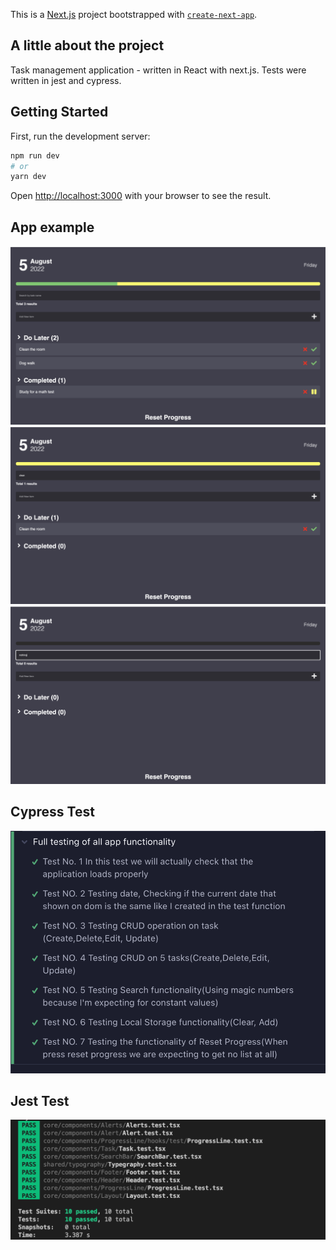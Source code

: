 This is a [Next.js](https://nextjs.org/) project bootstrapped with [`create-next-app`](https://github.com/vercel/next.js/tree/canary/packages/create-next-app).

## A little about the project

Task management application - written in React with next.js.
Tests were written in jest and cypress.

## Getting Started

First, run the development server:

```bash
npm run dev
# or
yarn dev
```

Open [http://localhost:3000](http://localhost:3000) with your browser to see the result.

## App example

![Screenshot](public/static/images/app_example.png)
![Screenshot](public/static/images/search_1.png)
![Screenshot](public/static/images/search_2.png)

## Cypress Test

![Screenshot](public/static/images/cypress_test_images.png)

## Jest Test

![Screenshot](public/static/images/jest_tests.png)
